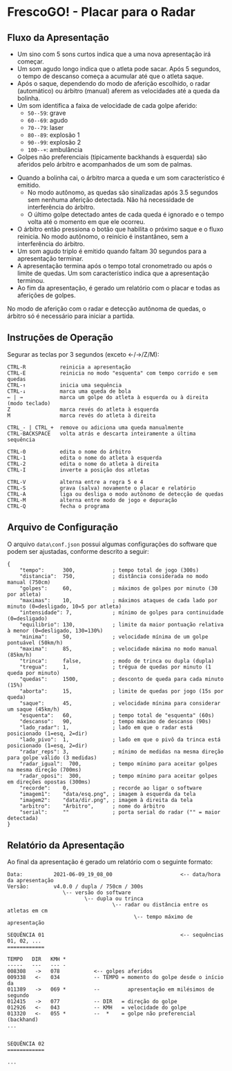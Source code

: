 # FrescoGO! - Placar para o Radar

## Fluxo da Apresentação

- Um sino com 5 sons curtos indica que a uma nova apresentação irá começar.
- Um som agudo longo indica que o atleta pode sacar. Após 5 segundos, o tempo
  de descanso começa a acumular até que o atleta saque.
- Após o saque, dependendo do modo de aferição escolhido, o radar (automático)
  ou árbitro (manual) aferem as velocidades até a queda da bolinha.
- Um som identifica a faixa de velocidade de cada golpe aferido:
    - `50--59`: grave
    - `60--69`: agudo
    - `70--79`: laser
    - `80--89`: explosão 1
    - `90--99`: explosão 2
    - `100--+`: ambulância
- Golpes não preferenciais (tipicamente backhands à esquerda) são aferidos pelo
  árbitro e acompanhados de um som de palmas.
<!--
- Quando a apresentação está desequilibrada, os ataques do atleta que mais
  pontuou acompanham um som grave.
-->
- Quando a bolinha cai, o árbitro marca a queda e um som característico é
  emitido.
    - No modo autônomo, as quedas são sinalizadas após 3.5 segundos sem nenhuma
      aferição detectada. Não há necessidade de interferência do árbitro.
    - O último golpe detectado antes de cada queda é ignorado e o tempo volta
      até o momento em que ele ocorreu.
- O árbitro então pressiona o botão que habilita o próximo saque e o fluxo
  reinicia. No modo autônomo, o reinício é instantâneo, sem a interferência do
  árbitro.
- Um som agudo triplo é emitido quando faltam 30 segundos para a apresentação
  terminar.
- A apresentação termina após o tempo total cronometrado ou após o limite de
  quedas.
  Um som característico indica que a apresentação terminou.
- Ao fim da apresentação, é gerado um relatório com o placar e todas as
  aferições de golpes.

No modo de aferição com o radar e detecção autônoma de quedas, o árbitro só
é necessário para iniciar a partida.

## Instruções de Operação

Segurar as teclas por 3 segundos (exceto ←/→/Z/M):

```
CTRL-R           reinicia a apresentação
CTRL-E           reinicia no modo "esquenta" com tempo corrido e sem quedas
CTRL-↑           inicia uma sequência
CTRL-↓           marca uma queda de bola
← | →            marca um golpe do atleta à esquerda ou à direita (modo teclado)
Z                marca revés do atleta à esquerda
M                marca revés do atleta à direita

CTRL_- | CTRL_+  remove ou adiciona uma queda manualmente
CTRL-BACKSPACE   volta atrás e descarta inteiramente a última sequência

CTRL-0           edita o nome do árbitro
CTRL-1           edita o nome do atleta à esquerda
CTRL-2           edita o nome do atleta à direita
CTRL-I           inverte a posição dos atletas

CTRL-V           alterna entre a regra 5 e 4
CTRL-S           grava (salva) novamente o placar e relatório
CTRL-A           liga ou desliga o modo autônomo de detecção de quedas
CTRL-M           alterna entre modo de jogo e depuração
CTRL-Q           fecha o programa
```

## Arquivo de Configuração

O arquivo `data\conf.json` possui algumas configurações do software que podem
ser ajustadas, conforme descrito a seguir:

```
{
    "tempo":      300,            ; tempo total de jogo (300s)
    "distancia":  750,            ; distância considerada no modo manual (750cm)
    "golpes":     60,             ; máximos de golpes por minuto (30 por atleta)
    "maximas":    10,             ; máximos ataques de cada lado por minuto (0=desligado, 10=5 por atleta)
    "intensidade": 7,             ; mínimo de golpes para continuidade (0=desligado)
    "equilibrio": 130,            ; limite da maior pontuação relativa à menor (0=desligado, 130=130%)
    "minima":     50,             ; velocidade mínima de um golpe pontuável (50km/h)
    "maxima":     85,             ; velocidade máxima no modo manual (85km/h)
    "trinca":     false,          ; modo de trinca ou dupla (dupla)
    "tregua":     1,              ; trégua de quedas por minuto (1 queda por minuto)
    "quedas":     1500,           ; desconto de queda para cada minuto (15%)
    "aborta":     15,             ; limite de quedas por jogo (15s por queda)
    "saque":      45,             ; velocidade mínima para considerar um saque (45km/h)
    "esquenta":   60,             ; tempo total de "esquenta" (60s)
    "descanso":   90,             ; tempo máximo de descanso (90s)
    "lado_radar": 1,              ; lado em que o radar está posicionado (1=esq, 2=dir)
    "lado_pivo":  1,              ; lado em que o pivô da trinca está posicionado (1=esq, 2=dir)
    "radar_reps": 3,              ; mínimo de medidas na mesma direção para golpe válido (3 medidas)
    "radar_igual":  700,          ; tempo mínimo para aceitar golpes na mesma direção (700ms)
    "radar_oposi":  300,          ; tempo mínimo para aceitar golpes em direções opostas (300ms)
    "recorde":    0,              ; recorde ao ligar o software
    "imagem1":    "data/esq.png", ; imagem à esquerda da tela
    "imagem2":    "data/dir.png", ; imagem à direita da tela
    "arbitro":    "Árbitro",      ; nome do árbitro
    "serial":     ""              ; porta serial do radar ("" = maior detectada)
}
```

## Relatório da Apresentação

Ao final da apresentação é gerado um relatório com o seguinte formato:

```
Data:          2021-06-09_19_08_00                      <-- data/hora da apresentação
Versão:        v4.0.0 / dupla / 750cm / 300s
                  \-- versão do software
                         \-- dupla ou trinca
                                  \-- radar ou distância entre os atletas em cm
                                         \-- tempo máximo de apresentação

SEQUÊNCIA 01                                            <-- sequências 01, 02, ...
============

TEMPO   DIR   KMH *
-----   ---   --- -
008308   ->   078           <-- golpes aferidos
009338   <-   034           -- TEMPO = momento do golpe desde o início da
011389   ->   069 *         --         apresentação em milésimos de segundo
012415   ->   077           -- DIR   = direção do golpe
012926   <-   043           -- KMH   = velocidade do golpe
013320   <-   055 *         --  *    = golpe não preferencial (backhand)
...


SEQUÊNCIA 02
============

...
```


